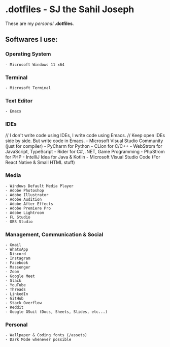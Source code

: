 
# .dotfiles - SJ the Sahil Joseph
These are my *personal* __.dotfiles__.

## Softwares I use:

### Operating System
    - Microsoft Windows 11 x64
    
### Terminal
    - Microsoft Terminal
    
### Text Editor
    - Emacs
    
### IDEs
// I don't write code using IDEs, I write code using Emacs.
// Keep open IDEs side by side. But write code in Emacs.
    - Microsoft Visual Studio Community (just for compiler)
    - PyCharm for Python
    - CLion for C/C++
    - WebStrom for JavaScript, TypeScript
    - Rider for C#, .NET, Game Programming
    - PhpStrom for PHP
    - IntelliJ Idea for Java & Kotlin
    - Microsoft Visual Studio Code (For React Native & Small HTML stuff)

### Media
    - Windows Default Media Player
    - Adobe Photoshop
    - Adobe Illustrator
    - Adobe Audition
    - Adobe After Effects
    - Adobe Premiere Pro
    - Adobe Lightroom
    - FL Studio
    - OBS Studio

### Management, Communication & Social
    - Gmail
    - WhatsApp
    - Discord
    - Instagram
    - Facebook
    - Massenger
    - Zoom
    - Google Meet
    - Slack
    - YouTube
    - Threads
    - LinkedIn
    - GitHub
    - Stack Overflow
    - Reddit
    - Google GSuit (Docs, Sheets, Slides, etc...)
        
### Personal
    - Wallpaper & Coding fonts (/assets)
    - Dark Mode whenever possible

